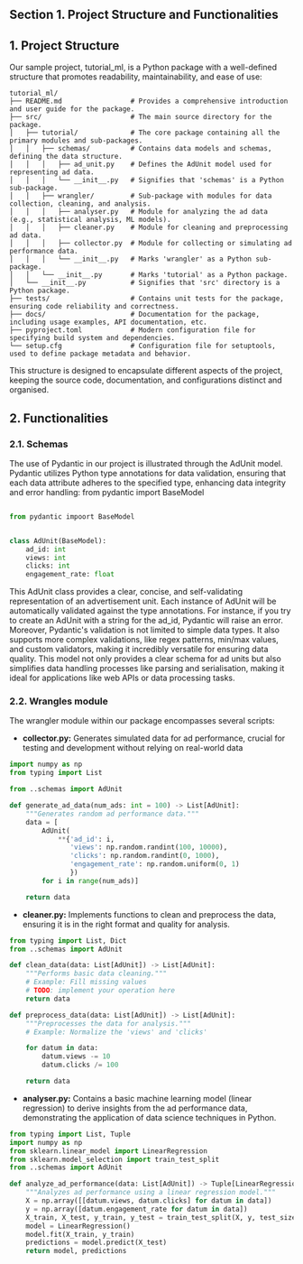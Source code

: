 Section 1. Project Structure and Functionalities
---

## 1. Project Structure
Our sample project, tutorial_ml, is a Python package with a well-defined structure that promotes readability, maintainability, and ease of use:

```bash2html
tutorial_ml/
├── README.md                 # Provides a comprehensive introduction and user guide for the package.
├── src/                      # The main source directory for the package.
│   ├── tutorial/             # The core package containing all the primary modules and sub-packages.
│   │   ├── schemas/          # Contains data models and schemas, defining the data structure.
│   │   │   ├── ad_unit.py    # Defines the AdUnit model used for representing ad data.
│   │   │   └── __init__.py   # Signifies that 'schemas' is a Python sub-package.
│   │   ├── wrangler/         # Sub-package with modules for data collection, cleaning, and analysis.
│   │   │   ├── analyser.py   # Module for analyzing the ad data (e.g., statistical analysis, ML models).
│   │   │   ├── cleaner.py    # Module for cleaning and preprocessing ad data.
│   │   │   ├── collector.py  # Module for collecting or simulating ad performance data.
│   │   │   └── __init__.py   # Marks 'wrangler' as a Python sub-package.
│   │   └── __init__.py       # Marks 'tutorial' as a Python package.
│   └── __init__.py           # Signifies that 'src' directory is a Python package.
├── tests/                    # Contains unit tests for the package, ensuring code reliability and correctness.
├── docs/                     # Documentation for the package, including usage examples, API documentation, etc.
├── pyproject.toml            # Modern configuration file for specifying build system and dependencies.
└── setup.cfg                 # Configuration file for setuptools, used to define package metadata and behavior.
```

This structure is designed to encapsulate different aspects of the project, keeping the source code, documentation, and configurations distinct and organised.


## 2. Functionalities
### 2.1. Schemas

The use of Pydantic in our project is illustrated through the AdUnit model. Pydantic utilizes Python type annotations for data validation, ensuring that each data attribute adheres to the specified type, enhancing data integrity and error handling:
from pydantic import BaseModel

```python

from pydantic impoort BaseModel


class AdUnit(BaseModel):
    ad_id: int
    views: int
    clicks: int
    engagement_rate: float
```
This AdUnit class provides a clear, concise, and self-validating representation of an advertisement unit. Each instance of AdUnit will be automatically validated against the type annotations. For instance, if you try to create an AdUnit with a string for the ad_id, Pydantic will raise an error.
Moreover, Pydantic's validation is not limited to simple data types. It also supports more complex validations, like regex patterns, min/max values, and custom validators, making it incredibly versatile for ensuring data quality.
This model not only provides a clear schema for ad units but also simplifies data handling processes like parsing and serialisation, making it ideal for applications like web APIs or data processing tasks.

### 2.2. Wrangles module

The wrangler module within our package encompasses several scripts:

- **collector.py:** Generates simulated data for ad performance, crucial for testing and development without relying on real-world data

```python
import numpy as np
from typing import List

from ..schemas import AdUnit

def generate_ad_data(num_ads: int = 100) -> List[AdUnit]:
    """Generates random ad performance data."""
    data = [
        AdUnit(
            **{'ad_id': i,
               'views': np.random.randint(100, 10000),
               'clicks': np.random.randint(0, 1000),
               'engagement_rate': np.random.uniform(0, 1)
               })
        for i in range(num_ads)]

    return data
```

- **cleaner.py:** Implements functions to clean and preprocess the data, ensuring it is in the right format and quality for analysis.

```python
from typing import List, Dict
from ..schemas import AdUnit

def clean_data(data: List[AdUnit]) -> List[AdUnit]:
    """Performs basic data cleaning."""
    # Example: Fill missing values
    # TODO: implement your operation here
    return data

def preprocess_data(data: List[AdUnit]) -> List[AdUnit]:
    """Preprocesses the data for analysis."""
    # Example: Normalize the 'views' and 'clicks'

    for datum in data:
        datum.views -= 10
        datum.clicks /= 100

    return data
```


- **analyser.py:** Contains a basic machine learning model (linear regression) to derive insights from the ad performance data, demonstrating the application of data science techniques in Python.

```python
from typing import List, Tuple
import numpy as np
from sklearn.linear_model import LinearRegression
from sklearn.model_selection import train_test_split
from ..schemas import AdUnit

def analyze_ad_performance(data: List[AdUnit]) -> Tuple[LinearRegression, np.ndarray]:
    """Analyzes ad performance using a linear regression model."""
    X = np.array([[datum.views, datum.clicks] for datum in data])
    y = np.array([datum.engagement_rate for datum in data])
    X_train, X_test, y_train, y_test = train_test_split(X, y, test_size=0.2, random_state=42)
    model = LinearRegression()
    model.fit(X_train, y_train)
    predictions = model.predict(X_test)
    return model, predictions

```
